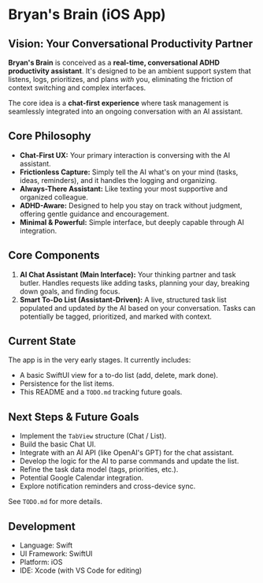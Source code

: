 # Bryan's Brain (iOS App)

## Vision: Your Conversational Productivity Partner

**Bryan's Brain** is conceived as a **real-time, conversational ADHD productivity assistant**. It's designed to be an ambient support system that listens, logs, prioritizes, and plans *with* you, eliminating the friction of context switching and complex interfaces.

The core idea is a **chat-first experience** where task management is seamlessly integrated into an ongoing conversation with an AI assistant.

## Core Philosophy

*   **Chat-First UX:** Your primary interaction is conversing with the AI assistant.
*   **Frictionless Capture:** Simply tell the AI what's on your mind (tasks, ideas, reminders), and it handles the logging and organizing.
*   **Always-There Assistant:** Like texting your most supportive and organized colleague.
*   **ADHD-Aware:** Designed to help you stay on track without judgment, offering gentle guidance and encouragement.
*   **Minimal & Powerful:** Simple interface, but deeply capable through AI integration.

## Core Components

1.  **AI Chat Assistant (Main Interface):** Your thinking partner and task butler. Handles requests like adding tasks, planning your day, breaking down goals, and finding focus.
2.  **Smart To-Do List (Assistant-Driven):** A live, structured task list populated and updated *by* the AI based on your conversation. Tasks can potentially be tagged, prioritized, and marked with context.

## Current State

The app is in the very early stages. It currently includes:

*   A basic SwiftUI view for a to-do list (add, delete, mark done).
*   Persistence for the list items.
*   This README and a `TODO.md` tracking future goals.

## Next Steps & Future Goals

*   Implement the `TabView` structure (Chat / List).
*   Build the basic Chat UI.
*   Integrate with an AI API (like OpenAI's GPT) for the chat assistant.
*   Develop the logic for the AI to parse commands and update the list.
*   Refine the task data model (tags, priorities, etc.).
*   Potential Google Calendar integration.
*   Explore notification reminders and cross-device sync.

See `TODO.md` for more details.

## Development

*   Language: Swift
*   UI Framework: SwiftUI
*   Platform: iOS
*   IDE: Xcode (with VS Code for editing) 